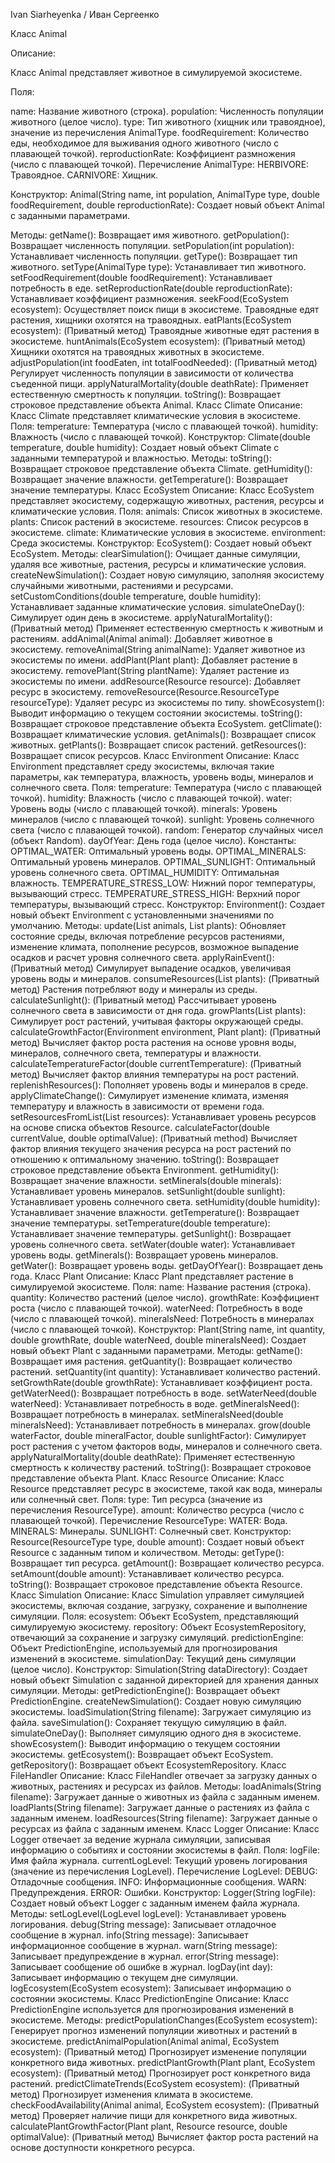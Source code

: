 Ivan Siarheyenka / Иван Сергеенко

Класс Animal 

Описание:

Класс Animal представляет животное в симулируемой экосистеме.

Поля:

name: Название животного (строка).
population: Численность популяции животного (целое число).
type: Тип животного (хищник или травоядное), значение из перечисления AnimalType.
foodRequirement: Количество еды, необходимое для выживания одного животного (число с плавающей точкой).
reproductionRate: Коэффициент размножения (число с плавающей точкой).
Перечисление AnimalType:
HERBIVORE: Травоядное.
CARNIVORE: Хищник.

Конструктор:
Animal(String name, int population, AnimalType type, double foodRequirement, double reproductionRate): Создает новый объект Animal с заданными параметрами.

Методы:
getName(): Возвращает имя животного.
getPopulation(): Возвращает численность популяции.
setPopulation(int population): Устанавливает численность популяции.
getType(): Возвращает тип животного.
setType(AnimalType type): Устанавливает тип животного.
setFoodRequirement(double foodRequirement): Устанавливает потребность в еде.
setReproductionRate(double reproductionRate): Устанавливает коэффициент размножения.
seekFood(EcoSystem ecosystem): Осуществляет поиск пищи в экосистеме. Травоядные едят растения, хищники охотятся на травоядных.
eatPlants(EcoSystem ecosystem): (Приватный метод) Травоядные животные едят растения в экосистеме.
huntAnimals(EcoSystem ecosystem): (Приватный метод) Хищники охотятся на травоядных животных в экосистеме.
adjustPopulation(int foodEaten, int totalFoodNeeded): (Приватный метод) Регулирует численность популяции в зависимости от количества съеденной пищи.
applyNaturalMortality(double deathRate): Применяет естественную смертность к популяции.
toString(): Возвращает строковое представление объекта Animal.
Класс Climate
Описание:
Класс Climate представляет климатические условия в экосистеме.
Поля:
temperature: Температура (число с плавающей точкой).
humidity: Влажность (число с плавающей точкой).
Конструктор:
Climate(double temperature, double humidity): Создает новый объект Climate с заданными температурой и влажностью.
Методы:
toString(): Возвращает строковое представление объекта Climate.
getHumidity(): Возвращает значение влажности.
getTemperature(): Возвращает значение температуры.
Класс EcoSystem
Описание:
Класс EcoSystem представляет экосистему, содержащую животных, растения, ресурсы и климатические условия.
Поля:
animals: Список животных в экосистеме.
plants: Список растений в экосистеме.
resources: Список ресурсов в экосистеме.
climate: Климатические условия в экосистеме.
environment: Среда экосистемы.
Конструктор:
EcoSystem(): Создает новый объект EcoSystem.
Методы:
clearSimulation(): Очищает данные симуляции, удаляя все животные, растения, ресурсы и климатические условия.
createNewSimulation(): Создает новую симуляцию, заполняя экосистему случайными животными, растениями и ресурсами.
setCustomConditions(double temperature, double humidity): Устанавливает заданные климатические условия.
simulateOneDay(): Симулирует один день в экосистеме.
applyNaturalMortality(): (Приватный метод) Применяет естественную смертность к животным и растениям.
addAnimal(Animal animal): Добавляет животное в экосистему.
removeAnimal(String animalName): Удаляет животное из экосистемы по имени.
addPlant(Plant plant): Добавляет растение в экосистему.
removePlant(String plantName): Удаляет растение из экосистемы по имени.
addResource(Resource resource): Добавляет ресурс в экосистему.
removeResource(Resource.ResourceType resourceType): Удаляет ресурс из экосистемы по типу.
showEcosystem(): Выводит информацию о текущем состоянии экосистемы.
toString(): Возвращает строковое представление объекта EcoSystem.
getClimate(): Возвращает климатические условия.
getAnimals(): Возвращает список животных.
getPlants(): Возвращает список растений.
getResources(): Возвращает список ресурсов.
Класс Environment
Описание:
Класс Environment представляет среду экосистемы,
включая такие параметры, как температура, влажность,
уровень воды, минералов и солнечного света.
Поля:
temperature: Температура (число с плавающей точкой).
humidity: Влажность (число с плавающей точкой).
water: Уровень воды (число с плавающей точкой).
minerals: Уровень минералов (число с плавающей точкой).
sunlight: Уровень солнечного света (число с плавающей точкой).
random: Генератор случайных чисел (объект Random).
dayOfYear: День года (целое число).
Константы:
OPTIMAL_WATER: Оптимальный уровень воды.
OPTIMAL_MINERALS: Оптимальный уровень минералов.
OPTIMAL_SUNLIGHT: Оптимальный уровень солнечного света.
OPTIMAL_HUMIDITY: Оптимальная влажность.
TEMPERATURE_STRESS_LOW: Нижний порог температуры, вызывающий стресс.
TEMPERATURE_STRESS_HIGH: Верхний порог температуры, вызывающий стресс.
Конструктор:
Environment(): Создает новый объект Environment с
установленными значениями по умолчанию.
Методы:
update(List<Animal> animals, List<Plant> plants):
Обновляет состояние среды, включая потребление ресурсов
растениями, изменение климата, пополнение ресурсов,
возможное выпадение осадков и расчет уровня солнечного света.
applyRainEvent(): (Приватный метод) Симулирует выпадение осадков,
увеличивая уровень воды и минералов.
consumeResources(List<Plant> plants): (Приватный метод)
Растения потребляют воду и минералы из среды.
calculateSunlight(): (Приватный метод) Рассчитывает уровень
солнечного света в зависимости от дня года.
growPlants(List<Plant> plants): Симулирует рост растений,
учитывая факторы окружающей среды.
calculateGrowthFactor(Environment environment, Plant plant):
(Приватный метод) Вычисляет фактор роста растения на основе
уровня воды, минералов, солнечного света, температуры и влажности.
calculateTemperatureFactor(double currentTemperature):
(Приватный метод) Вычисляет фактор влияния температуры
на рост растений.
replenishResources(): Пополняет уровень воды и минералов
в среде.
applyClimateChange(): Симулирует изменение климата,
изменяя температуру и влажность в зависимости от времени года.
setResourcesFromList(List<Resource> resources):
Устанавливает уровень ресурсов на основе списка объектов Resource.
calculateFactor(double currentValue, double optimalValue):
(Приватный method) Вычисляет фактор влияния текущего значения
ресурса на рост растений по отношению к оптимальному значению.
toString(): Возвращает строковое представление объекта Environment.
getHumidity(): Возвращает значение влажности.
setMinerals(double minerals): Устанавливает уровень минералов.
setSunlight(double sunlight): Устанавливает уровень солнечного света.
setHumidity(double humidity): Устанавливает значение влажности.
getTemperature(): Возвращает значение температуры.
setTemperature(double temperature): Устанавливает значение температуры.
getSunlight(): Возвращает уровень солнечного света.
setWater(double water): Устанавливает уровень воды.
getMinerals(): Возвращает уровень минералов.
getWater(): Возвращает уровень воды.
getDayOfYear(): Возвращает день года.
Класс Plant
Описание:
Класс Plant представляет растение в симулируемой экосистеме.
Поля:
name: Название растения (строка).
quantity: Количество растений (целое число).
growthRate: Коэффициент роста (число с плавающей точкой).
waterNeed: Потребность в воде (число с плавающей точкой).
mineralsNeed: Потребность в минералах (число с плавающей точкой).
Конструктор:
Plant(String name, int quantity, double growthRate, double waterNeed, double mineralsNeed): Создает новый объект Plant с заданными параметрами.
Методы:
getName(): Возвращает имя растения.
getQuantity(): Возвращает количество растений.
setQuantity(int quantity): Устанавливает количество растений.
setGrowthRate(double growthRate): Устанавливает коэффициент роста.
getWaterNeed(): Возвращает потребность в воде.
setWaterNeed(double waterNeed): Устанавливает потребность в воде.
getMineralsNeed(): Возвращает потребность в минералах.
setMineralsNeed(double mineralsNeed): Устанавливает потребность в минералах.
grow(double waterFactor, double mineralFactor, double sunlightFactor): Симулирует рост растения с учетом факторов воды, минералов и солнечного света.
applyNaturalMortality(double deathRate): Применяет естественную смертность к количеству растений.
toString(): Возвращает строковое представление объекта Plant.
Класс Resource
Описание:
Класс Resource представляет ресурс в экосистеме,
такой как вода, минералы или солнечный свет.
Поля:
type: Тип ресурса (значение из перечисления ResourceType).
amount: Количество ресурса (число с плавающей точкой).
Перечисление ResourceType:
WATER: Вода.
MINERALS: Минералы.
SUNLIGHT: Солнечный свет.
Конструктор:
Resource(ResourceType type, double amount):
Создает новый объект Resource с заданным типом и количеством.
Методы:
getType(): Возвращает тип ресурса.
getAmount(): Возвращает количество ресурса.
setAmount(double amount): Устанавливает количество ресурса.
toString(): Возвращает строковое представление объекта Resource.
Класс Simulation
Описание:
Класс Simulation управляет симуляцией экосистемы,
включая создание, загрузку, сохранение и выполнение симуляции.
Поля:
ecosystem: Объект EcoSystem, представляющий симулируемую экосистему.
repository: Объект EcosystemRepository,
отвечающий за сохранение и загрузку симуляций.
predictionEngine: Объект PredictionEngine,
используемый для прогнозирования изменений в экосистеме.
simulationDay: Текущий день симуляции (целое число).
Конструктор:
Simulation(String dataDirectory): Создает новый объект Simulation
с заданной директорией для хранения данных симуляции.
Методы:
getPredictionEngine(): Возвращает объект PredictionEngine.
createNewSimulation(): Создает новую симуляцию экосистемы.
loadSimulation(String filename): Загружает симуляцию из файла.
saveSimulation(): Сохраняет текущую симуляцию в файл.
simulateOneDay(): Выполняет симуляцию одного дня в экосистеме.
showEcosystem(): Выводит информацию о текущем состоянии экосистемы.
getEcosystem(): Возвращает объект EcoSystem.
getRepository(): Возвращает объект EcosystemRepository.
Класс FileHandler
Описание:
Класс FileHandler отвечает за загрузку
данных о животных, растениях и ресурсах из файлов.
Методы:
loadAnimals(String filename): Загружает данные о животных
из файла с заданным именем.
loadPlants(String filename): Загружает данные о растениях
из файла с заданным именем.
loadResources(String filename): Загружает данные о ресурсах
из файла с заданным именем.
Класс Logger
Описание:
Класс Logger отвечает за ведение журнала
симуляции, записывая информацию о событиях
и состоянии экосистемы в файл.
Поля:
logFile: Имя файла журнала.
currentLogLevel: Текущий уровень логирования
(значение из перечисления LogLevel).
Перечисление LogLevel:
DEBUG: Отладочные сообщения.
INFO: Информационные сообщения.
WARN: Предупреждения.
ERROR: Ошибки.
Конструктор:
Logger(String logFile): Создает новый объект Logger
с заданным именем файла журнала.
Методы:
setLogLevel(LogLevel logLevel): Устанавливает уровень логирования.
debug(String message): Записывает отладочное сообщение в журнал.
info(String message): Записывает информационное сообщение в журнал.
warn(String message): Записывает предупреждение в журнал.
error(String message): Записывает сообщение об ошибке в журнал.
logDay(int day): Записывает информацию о текущем дне симуляции.
logEcosystem(EcoSystem ecosystem): Записывает информацию о
состоянии экосистемы.
Класс PredictionEngine
Описание:
Класс PredictionEngine используется для
прогнозирования изменений в экосистеме.
Методы:
predictPopulationChanges(EcoSystem ecosystem):
Генерирует прогноз изменений популяции животных и растений
в экосистеме.
predictAnimalPopulation(Animal animal, EcoSystem ecosystem):
(Приватный метод) Прогнозирует изменение
популяции конкретного вида животных.
predictPlantGrowth(Plant plant, EcoSystem ecosystem):
(Приватный метод) Прогнозирует рост
конкретного вида растений.
predictClimateTrends(EcoSystem ecosystem):
(Приватный метод) Прогнозирует изменения
климата в экосистеме.
checkFoodAvailability(Animal animal, EcoSystem ecosystem):
(Приватный метод) Проверяет наличие пищи
для конкретного вида животных.
calculatePlantGrowthFactor(Plant plant, Resource resource, double optimalValue):
(Приватный метод) Вычисляет фактор роста
растений на основе доступности
конкретного ресурса.
